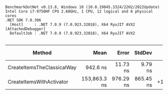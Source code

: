 ```

BenchmarkDotNet v0.13.8, Windows 10 (10.0.19045.3324/22H2/2022Update)
Intel Core i7-9750HF CPU 2.60GHz, 1 CPU, 12 logical and 6 physical cores
.NET SDK 7.0.306
  [Host]     : .NET 7.0.9 (7.0.923.32018), X64 RyuJIT AVX2 [AttachedDebugger]
  DefaultJob : .NET 7.0.9 (7.0.923.32018), X64 RyuJIT AVX2


```
| Method                     | Mean         | Error     | StdDev    | Ratio    | RatioSD | Rank | Gen0    | Allocated | Alloc Ratio |
|--------------------------- |-------------:|----------:|----------:|---------:|--------:|-----:|--------:|----------:|------------:|
| CreateItemsTheClassicalWay |     942.6 ns |  11.73 ns |   9.79 ns | baseline |         |    1 |  1.0185 |   6.24 KB |             |
| CreateItemsWithActivator   | 153,863.3 ns | 976.29 ns | 865.45 ns | +16,222% |    1.2% |    2 | 10.0098 |  62.61 KB |       +903% |
